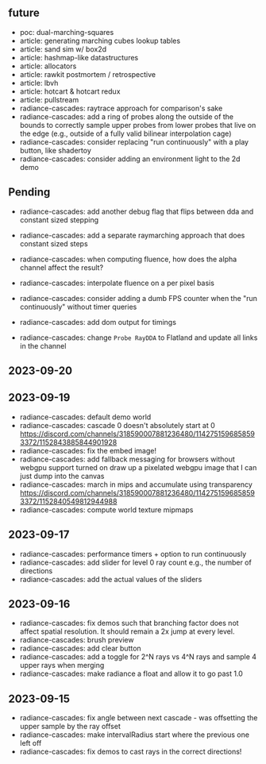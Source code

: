 ## future
- poc: dual-marching-squares
- article: generating marching cubes lookup tables
- article: sand sim w/ box2d
- article: hashmap-like datastructures
- article: allocators
- article: rawkit postmortem / retrospective
- article: lbvh
- article: hotcart & hotcart redux
- article: pullstream
- radiance-cascades: raytrace approach for comparison's sake
- radiance-cascades: add a ring of probes along the outside of the bounds to correctly sample
                     upper probes from lower probes that live on the edge
                     (e.g., outside of a fully valid bilinear interpolation cage)
- radiance-cascades: consider replacing "run continuously" with a play button, like shadertoy
- radiance-cascades: consider adding an environment light to the 2d demo

## Pending
- radiance-cascades: add another debug flag that flips between dda and constant sized stepping
- radiance-cascades: add a separate raymarching approach that does constant sized steps
- radiance-cascades: when computing fluence, how does the alpha channel affect the result?

- radiance-cascades: interpolate fluence on a per pixel basis
- radiance-cascades: consider adding a dumb FPS counter when the "run continuously" without
                     timer queries
- radiance-cascades: add dom output for timings
- radiance-cascades: change `Probe RayDDA` to Flatland and update all links in the channel

## 2023-09-20
## 2023-09-19
- radiance-cascades: default demo world
- radiance-cascades: cascade 0 doesn't absolutely start at 0
                      https://discord.com/channels/318590007881236480/1142751596858593372/1152843885844901928
- radiance-cascades: fix the embed image!
- radiance-cascades: add fallback messaging for browsers without webgpu support turned on
                     draw up a pixelated webgpu image that I can just dump into the canvas
- radiance-cascades: march in mips and accumulate using transparency
  https://discord.com/channels/318590007881236480/1142751596858593372/1152840549812944988
- radiance-cascades: compute world texture mipmaps
## 2023-09-17
- radiance-cascades: performance timers + option to run continuously
- radiance-cascades: add slider for level 0 ray count e.g., the number of directions
- radiance-cascades: add the actual values of the sliders
## 2023-09-16
- radiance-cascades: fix demos such that branching factor does not affect spatial resolution.
                     It should remain a 2x jump at every level.
- radiance-cascades: brush preview
- radiance-cascades: add clear button
- radiance-cascades: add a toggle for 2^N rays vs 4^N rays and sample 4 upper rays when merging
- radiance-cascades: make radiance a float and allow it to go past 1.0
## 2023-09-15
- radiance-cascades: fix angle between next cascade - was offsetting the upper sample by the ray offset
- radiance-cascades: make intervalRadius start where the previous one left off
- radiance-cascades: fix demos to cast rays in the correct directions!
